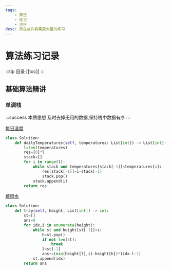 ```yaml
---
tags:
    - 算法
    - 练习
    - 洛谷
desc: 现在或许我需要大量的练习
---
```


# 算法练习记录
:::tip 目录
[[toc]]
:::

## 基础算法精讲
<LinkCard title="算法基础精讲" link="https://space.bilibili.com/206214/channel/collectiondetail?sid=842776&ctype=0" desc="那些算法究竟是怎么想出来的？灵神将带你知其然，更知其所以然！ " />

<div style="clear:both"></div>

### 单调栈
:::success 本质思想
及时去掉无用的数据,保持栈中数据有序
:::

[每日温度](https://leetcode.cn/problems/daily-temperatures/description/)
```py
class Solution:
    def dailyTemperatures(self, temperatures: List[int]) -> List[int]:
        l=len(temperatures)
        res=[0]*l
        stack=[]
        for i in range(l):
            while stack and temperatures[stack[-1]]<temperatures[i]:
                res[stack[-1]]=i-stack[-1]
                stack.pop()
            stack.append(i)
        return res
```


[接雨水](https://leetcode.cn/problems/trapping-rain-water/description/)
```py
class Solution:
    def trap(self, height: List[int]) -> int:
        st=[]
        ans=0
        for idx,i in enumerate(height):
            while st and height[st[-1]]<i:
                h=st.pop()
                if not len(st):
                    break
                l=st[-1]
                ans+=(min(height[l],i)-height[h])*(idx-l-1)
            st.append(idx)
        return ans
```